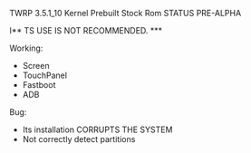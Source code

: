 TWRP 3.5.1_10
Kernel Prebuilt Stock Rom
STATUS PRE-ALPHA

I** TS USE IS NOT RECOMMENDED. ***

Working:
- Screen
- TouchPanel
- Fastboot
- ADB

Bug:
- Its installation CORRUPTS THE SYSTEM
- Not correctly detect partitions

